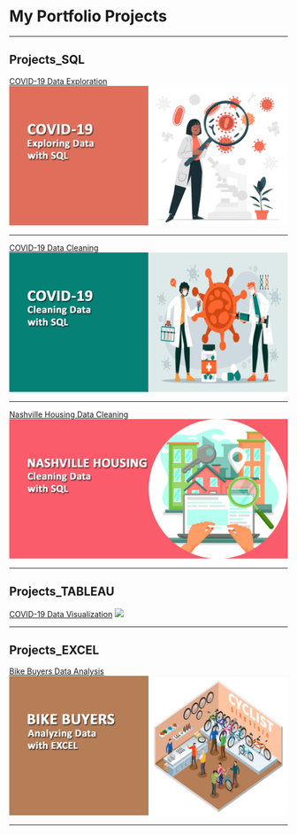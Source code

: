 # My Portfolio Projects

---

## Projects_SQL 

[COVID-19 Data Exploration](/Covid19_DataExploration/)
<img src="images/cover photo 1.jpg?raw=true"/>

---

[COVID-19 Data Cleaning](/Covid19_DataCleaning/)
<img src="images/cover-photo-2.jpg?raw=true"/>

---

[Nashville Housing Data Cleaning](/NashvilleHousing_DataCleaning/)
<img src="images/cover-photo-5.jpg?raw=true"/>

---

## Projects_TABLEAU

[COVID-19 Data Visualization](http://example.com/)
<img src="images/dummy_thumbnail.jpg?raw=true"/>

---

## Projects_EXCEL

[Bike Buyers Data Analysis](/BikeBuyers_DataAnalysis/)
<img src="images/cover-photo-4.jpg?raw=true"/>

---

<p style="font-size:11px">
